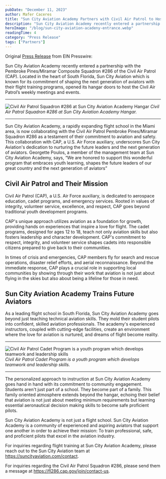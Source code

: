 ```yaml
---
pubDate: "December 11, 2023"
author: Mafer Caceres
title: "Sun City Aviation Academy Partners with Civil Air Patrol to Host Their Weekly Meetings and Events"
description: "Sun City Aviation Academy recently entered a partnership with the Pembroke Pines/Miramar Composite Squadron #286 of the Civil Air Patrol (CAP). Located in the heart of South Florida, Sun City Aviation which is known for its commitment of shaping the next generation of aviators with their flight training programs, opened its hangar doors to host the Civil Air Patrol’s weekly meetings and events."
heroImage: "/blog/sun-city-aviation-acadeny-entrance.webp"
readingTime: 4
category: "Press Release"
tags: ["Partners"]
---
```


Original [Press Release](https://www.wpgxfox28.com/story/49985164/sun-city-aviation-academy-partners-with-civil-air-patrol-to-host-weekly-meetings-and-events) from EIN Presswire:

Sun City Aviation Academy recently entered a partnership with the Pembroke Pines/Miramar Composite Squadron #286 of the Civil Air Patrol (CAP). Located in the heart of South Florida, Sun City Aviation which is known for its commitment of shaping the next generation of aviators with their flight training programs, opened its hangar doors to host the Civil Air Patrol’s weekly meetings and events.

---

![Civil Air Patrol Squadron #286 at Sun City Aviation Academy Hangar](/blog/IMG_0459.jpg)
_Civil Air Patrol Squadron #286 at Sun City Aviation Academy Hangar._

---

Sun City Aviation Academy, a rapidly expanding flight school in the Miami area, is now collaborating with the Civil Air Patrol Pembroke Pines/Miramar Squadron #286 as a testament of their commitment to aviation and safety. This collaboration with CAP, a U.S. Air Force auxiliary, underscores Sun City Aviation's dedication to nurturing the future leaders and the next generation of aviators. Georgette Poulos, a member of the management team at Sun City Aviation Academy, says, “We are honored to support this wonderful program that embraces youth learning, shapes the future leaders of our great country and the next generation of aviators”

## Civil Air Patrol and Their Mission

Civil Air Patrol (CAP), a U.S. Air Force auxiliary, is dedicated to aerospace education, cadet programs, and emergency services. Rooted in values of integrity, volunteer service, excellence, and respect, CAP goes beyond traditional youth development programs.

CAP's unique approach utilizes aviation as a foundation for growth, providing hands on experiences that inspire a love for flight. The cadet programs, designed for ages 12 to 18, teach not only aviation skills but also fosters leadership and character development. CAP's commitment to respect, integrity, and volunteer service shapes cadets into responsible citizens prepared to give back to their communities.

In times of crisis and emergencies, CAP members fly for search and rescue operations, disaster relief efforts, and aerial reconnaissance. Beyond the immediate response, CAP plays a crucial role in supporting local communities by showing through their work that aviation is not just about flying in the skies but also about being a lifeline for those in need.

## Sun City Aviation Academy Trains Future Aviators

As a leading flight school in South Florida, Sun City Aviation Academy goes beyond just teaching technical aviation skills. They mold their student pilots into confident, skilled aviation professionals. The academy's experienced instructors, coupled with cutting-edge facilities, create an environment where the love for aviation is nurtured, and dreams of flight become reality.

---

![Civil Air Patrol Cadet Program is a youth program which develops teamwork and leadership skills](/blog/IMG_0460.jpg)
_Civil Air Patrol Cadet Program is a youth program which develops teamwork and leadership skills._

---

The personalized approach to instruction at Sun City Aviation Academy goes hand in hand with its commitment to community engagement. Students aren't just part of a school. They become part of a family. This family oriented atmosphere extends beyond the hangar, echoing their belief that aviation is not just about meeting minimum requirements but learning essential aeronautical decision making skills to become safe proficient pilots.

Sun City Aviation Academy is not just a flight school. Sun City Aviation Academy is a community of experienced and aspiring aviators that support one another in order to achieve their mission: To train professional, safe, and proficient pilots that excel in the aviation industry.

For inquiries regarding flight training at Sun City Aviation Academy, please reach out to the Sun City Aviation team at https://suncityaviation.com/contact.

For inquiries regarding the Civil Air Patrol Squadron #286, please send them a message at https://fl286.cap.gov/join/contact-us.
